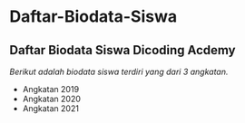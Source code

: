 Daftar-Biodata-Siswa
==
Daftar Biodata Siswa Dicoding Acdemy
--
*Berikut adalah biodata siswa terdiri yang dari 3 angkatan.*
- Angkatan 2019
- Angkatan 2020
- Angkatan 2021

